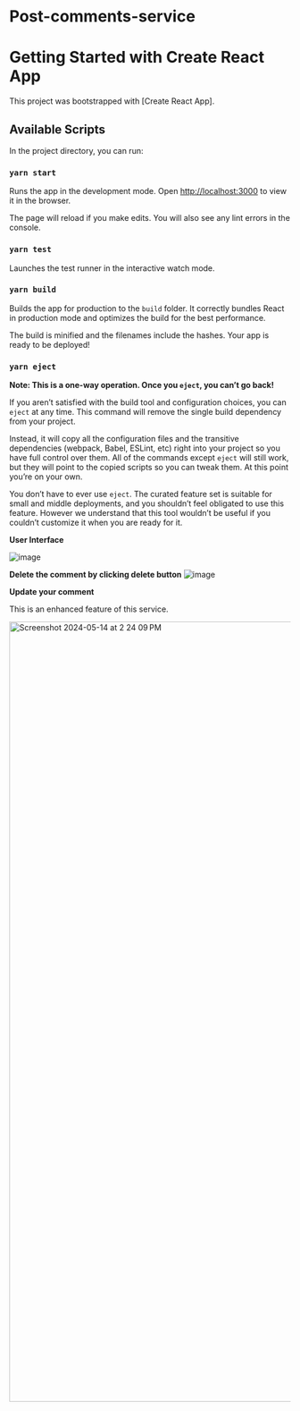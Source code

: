 # Post-comments-service
# Getting Started with Create React App

This project was bootstrapped with [Create React App].

## Available Scripts

In the project directory, you can run:

### `yarn start`

Runs the app in the development mode.
Open [http://localhost:3000](http://localhost:3000) to view it in the browser.

The page will reload if you make edits.
You will also see any lint errors in the console.

### `yarn test`

Launches the test runner in the interactive watch mode.


### `yarn build`

Builds the app for production to the `build` folder.
It correctly bundles React in production mode and optimizes the build for the best performance.

The build is minified and the filenames include the hashes.
Your app is ready to be deployed!

### `yarn eject`

**Note: This is a one-way operation. Once you `eject`, you can’t go back!**

If you aren’t satisfied with the build tool and configuration choices, you can `eject` at any time. This command will remove the single build dependency from your project.

Instead, it will copy all the configuration files and the transitive dependencies (webpack, Babel, ESLint, etc) right into your project so you have full control over them. All of the commands except `eject` will still work, but they will point to the copied scripts so you can tweak them. At this point you’re on your own.

You don’t have to ever use `eject`. The curated feature set is suitable for small and middle deployments, and you shouldn’t feel obligated to use this feature. However we understand that this tool wouldn’t be useful if you couldn’t customize it when you are ready for it.

**User Interface**

![image](https://github.com/Asritha10/Post-comments-service/assets/95580777/3a6f08b8-9fe0-4607-87ce-f2db7fd0b425)

**Delete the comment by clicking delete button**
![image](https://github.com/Asritha10/Post-comments-service/assets/95580777/630c4a8d-d764-48c4-90b9-9a31da3f123c)

**Update your comment**

This is an enhanced feature of this service.

<img width="1396" alt="Screenshot 2024-05-14 at 2 24 09 PM" src="https://github.com/Asritha10/Post-comments-service/assets/95580777/fea3cd3f-ebcb-4aee-aba7-b801652010e5">


